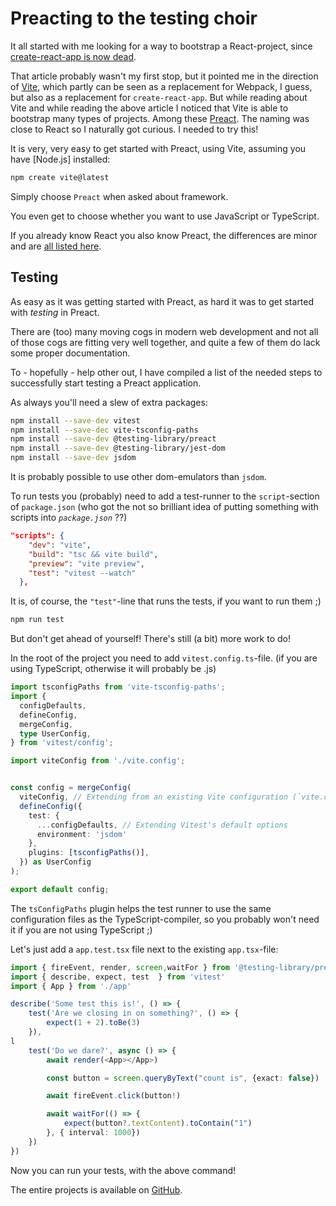 # Preacting to the testing choir

It all started with me looking for a way to bootstrap a React-project, since 
[create-react-app is now dead](https://dev.to/ag2byte/create-react-app-is-officially-dead-h7o).

That article probably wasn't my first stop, but it pointed me in the direction of 
[Vite](https://vitejs.dev/), which partly can be seen as a replacement for Webpack, I guess, 
but also as a replacement for `create-react-app`. But while reading about Vite and
while reading the above article I noticed that Vite is able to bootstrap many types
of projects. Among these [Preact](https://preactjs.com/). The naming was close to React so
I naturally got curious. I needed to try this!

It is very, very easy to get started with Preact, using Vite, assuming you have 
[Node.js] installed:

```` bash
npm create vite@latest
````

Simply choose `Preact` when asked about framework. 

You even get to choose whether you want to use JavaScript
or TypeScript. 

If you already know React you also know Preact, the differences are
minor and are [all listed here](https://preactjs.com/guide/v10/differences-to-react).

## Testing

As easy as it was getting started with Preact, as hard it was to
get started with *testing* in Preact.

There are (too) many moving cogs in modern web development and not
all of those cogs are fitting very well together, and quite a few of them
do lack some proper documentation.

To - hopefully - help other out, I have compiled a list of the needed
steps to successfully start testing a Preact application.

As always you'll need a slew of extra packages:

```` bash
npm install --save-dev vitest       
npm install --save-dec vite-tsconfig-paths 
npm install --save-dev @testing-library/preact
npm install --save-dev @testing-library/jest-dom
npm install --save-dev jsdom
````

It is probably possible to use other dom-emulators than
`jsdom`.

To run tests you (probably) need to add a test-runner to the `script`-section of
`package.json` (who got the not so brilliant idea
of putting something with scripts into *`package.json`* ??)

```` json
"scripts": {
    "dev": "vite",
    "build": "tsc && vite build",
    "preview": "vite preview",
    "test": "vitest --watch"
  },
````

It is, of course, the `"test"`-line that runs the tests, if you want 
to run them ;)

````bash
npm run test

````

But don't get ahead of yourself! There's still (a bit) more work
to do!

In the root of the project you need to add `vitest.config.ts`-file. 
(if you are using TypeScript, otherwise it will probably be .js)

```` typescript
import tsconfigPaths from 'vite-tsconfig-paths';
import {
  configDefaults,
  defineConfig,
  mergeConfig,
  type UserConfig,
} from 'vitest/config';

import viteConfig from './vite.config';


const config = mergeConfig(
  viteConfig, // Extending from an existing Vite configuration (`vite.config.ts` file)
  defineConfig({
    test: {
      ...configDefaults, // Extending Vitest's default options      
      environment: 'jsdom'
    },
    plugins: [tsconfigPaths()],
  }) as UserConfig
);

export default config;
````

The `tsConfigPaths` plugin helps the test runner to use
the same configuration files as the TypeScript-compiler, so you
probably won't need it if you are not using TypeScript ;)

Let's just add a `app.test.tsx` file next to the existing 
`app.tsx`-file:

```` typescript
import { fireEvent, render, screen,waitFor } from '@testing-library/preact'
import { describe, expect, test  } from 'vitest'
import { App } from './app'

describe('Some test this is!', () => {
    test('Are we closing in on something?', () => {
        expect(1 + 2).toBe(3)
    }),
l
    test('Do we dare?', async () => {
        await render(<App></App>)

        const button = screen.queryByText("count is", {exact: false})

        await fireEvent.click(button!)

        await waitFor(() => {
            expect(button?.textContent).toContain("1")
        }, { interval: 1000})
    })
})
````

Now you can run your tests, with the above command!

The entire projects is available on [GitHub](https://github.com/TorbenRahbekKoch/preact-with-testing).

